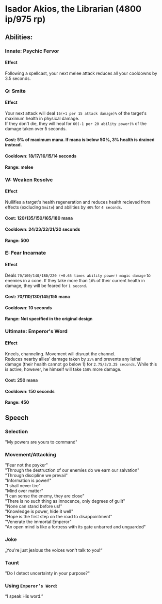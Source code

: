 # Isador Akios, the Librarian (4800 ip/975 rp)

## Abilities:

### Innate: Psychic Fervor

#### Effect

Following a spellcast, your next melee attack reduces all your cooldowns by 3.5 seconds.

### Q: Smite

#### Effect

Your next attack will deal `16(+1 per 15 attack damage)%` of the target's maximum health in physical damage.  
If they don't die, they will heal for `60(-1 per 20 ability power)%` of the damage taken over 5 seconds.

#### Cost: 5% of maximum mana. If mana is below 50%, 3% health is drained instead.

#### Cooldown: 18/17/16/15/14 seconds

#### Range: melee

### W: Weaken Resolve

#### Effect

Nullifies a target's health regeneration and reduces health recieved from effects (excluding `Smite`) and abilities by `40%` for `4 seconds`.

#### Cost: 120/135/150/165/180 mana

#### Cooldown: 24/23/22/21/20 seconds 

#### Range: 500

### E: Fear Incarnate

#### Effect

Deals `70/100/140/180/220 (+0.65 times ability power) magic damage` to enemies in a cone. If they take more than `10%` of their current health in damage, they will be feared for `1 second`.

#### Cost: 70/110/130/145/155 mana

#### Cooldown: 10 seconds

#### Range: Not specified in the original design

### Ultimate: Emperor's Word

#### Effect

Kneels, channeling. Movement will disrupt the channel.  
Reduces nearby allies' damage taken by `25%` and prevents any lethal damage (their health cannot go below 1) for `2.75/3/3.25 seconds`. While this is active, however, he himself will take `150%` more damage.

#### Cost: 250 mana

#### Cooldown: 150 seconds

#### Range: 450

## Speech

### Selection

"My powers are yours to command" 

### Movement/Attacking

"Fear not the psyker"  
"Through the destruction of our enemies do we earn our salvation"  
"Through discipline we prevail"  
"Information is power!"  
"I shall never tire"  
"Mind over matter"  
“I can sense the enemy, they are close"  
"There is no such thing as innocence, only degrees of guilt"  
"None can stand before us!"  
"Knowledge is power, hide it well"  
"Hope is the first step on the road to disappointment"  
"Venerate the immortal Emperor"  
"An open mind is like a fortress with its gate unbarred and unguarded" 

### Joke

„You're just jealous the voices won't talk to you!“

### Taunt

"Do I detect uncertainty in your purpose?"

### Using `Emperor’s Word`:

“I speak His word.”